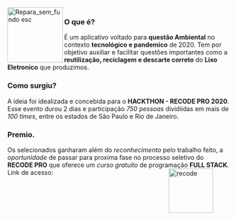 <img width="125" align="left" alt="Repara_sem_fundo esc" src="https://user-images.githubusercontent.com/65131471/88328117-55b66e00-ccfe-11ea-9dbd-dbc67c5c0c91.png">

### O que é?
É um aplicativo voltado para **questão Ambiental** no contexto **tecnológico e pandemico** de 2020. Tem por objetivo auxiliar e facilitar questões importantes como a **reutilização, reciclagem e descarte correto** do **Lixo Eletronico** que produzimos.

### Como surgiu?
A ideia foi idealizada e concebida para o **HACKTHON - RECODE PRO 2020**. Esse evento durou 2 dias e participação *750 pessoas* dividiidas em mais de *100 times*, entre os estados de São Paulo e Rio de Janeiro.

### Premio.
Os selecionados ganharam além do *reconhecimento* pelo trabalho feito, a *oportunidade* de passar para proxima fase no processo seletivo do **RECODE PRO** que oferece um *curso gratuito* de programação **FULL STACK**. Link de acesso: [<img width="100" hspace="40px" alt="recode" align="right" src="https://user-images.githubusercontent.com/65131471/88330097-4684ef80-cd01-11ea-88e2-0595c9f29c11.png">](https://www.recodepro.org.br/)
